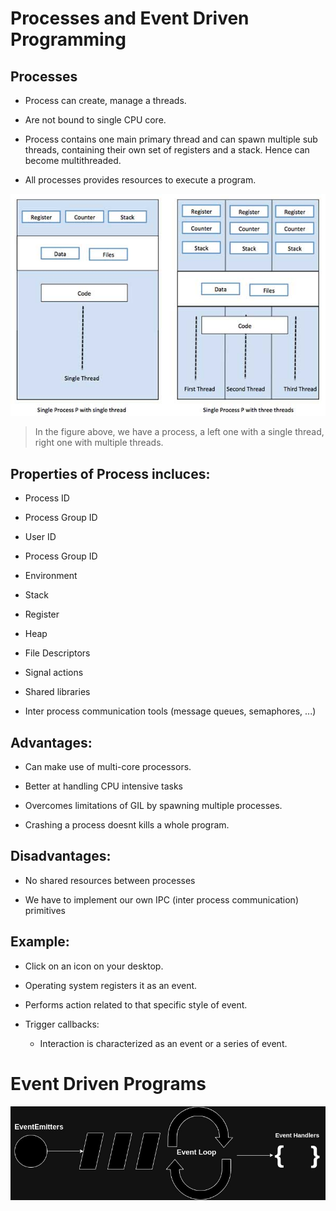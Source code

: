 # Processes and Event Driven Programming


## Processes

- Process can create, manage a threads.

- Are not bound to single CPU core.

- Process contains one main primary thread and can spawn multiple sub threads, containing their own set of registers and a stack. Hence can become multithreaded.

- All processes provides resources to execute a program.

![Processes](../../images/thread_processes.jpg)

> In the figure above, we have a process, a left one with a single thread, right one with multiple threads.


## Properties of Process incluces:

- Process ID

- Process Group ID

- User ID

- Process Group ID

- Environment

- Stack

- Register

- Heap

- File Descriptors

- Signal actions

- Shared libraries

- Inter process communication tools (message queues, semaphores, ...)


## Advantages:

- Can make use of multi-core processors.

- Better at handling CPU intensive tasks

- Overcomes limitations of GIL by spawning multiple processes.

- Crashing a process doesnt kills a whole program.

## Disadvantages:

- No shared resources between processes

- We have to implement our own IPC (inter process communication) primitives


## Example:

- Click on an icon on your desktop.

- Operating system registers it as an event.

- Performs action related to that specific style of event.

- Trigger callbacks:
    - Interaction is characterized as an event or a series of event.


# Event Driven Programs

![Event Driven](../../images/EventDriven.jpg)
